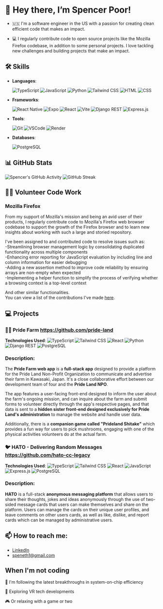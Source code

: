 # 👋 Hey there, I’m Spencer Poor!
- 🇺🇸 I'm a software engineer in the US with a passion for creating clean efficient code that makes an impact.

- 💻 I regularly contribute code to open source projects like the Mozilla Firefox codebase, in addition to some personal projects.
  I love tackling new challenges and building projects that make an impact.

## 🛠 Skills
- **Languages**:

  ![TypeScript](https://img.shields.io/badge/TypeScript-3178C6?style=for-the-badge&logo=typescript&logoColor=white)
  ![JavaScript](https://img.shields.io/badge/JavaScript-F7DF1E?style=for-the-badge&logo=javascript&logoColor=black)
  ![Python](https://img.shields.io/badge/Python-3776AB?style=for-the-badge&logo=python&logoColor=white)
  ![Tailwind CSS](https://img.shields.io/badge/TailwindCSS-06B6D4?style=for-the-badge&logo=tailwindcss&logoColor=white)
  ![HTML](https://img.shields.io/badge/HTML5-E34F26?style=for-the-badge&logo=html5&logoColor=white)
  ![CSS](https://img.shields.io/badge/CSS3-1572B6?style=for-the-badge&logo=css3&logoColor=white)

- **Frameworks**:

  ![React Native](https://img.shields.io/badge/React%20Native-darkblue?logo=react&logoColor=white&style=for-the-badge)
  ![Expo](https://img.shields.io/badge/Expo-black?logo=expo&logoColor=white&style=for-the-badge)
  ![React](https://img.shields.io/badge/React-61DAFB?style=for-the-badge&logo=react&logoColor=black)
  ![Vite](https://img.shields.io/badge/Vite-646CFF?style=for-the-badge&logo=vite&logoColor=white)
  ![Django REST](https://img.shields.io/badge/Django_REST-092E20?style=for-the-badge&logo=django&logoColor=white)
  ![Express.js](https://img.shields.io/badge/Express.js-000000?style=for-the-badge&logo=express&logoColor=white)

- **Tools**:

  ![Git](https://img.shields.io/badge/Git-F05032?style=for-the-badge&logo=git&logoColor=white)
  ![VSCode](https://img.shields.io/badge/VSCode-007ACC?style=for-the-badge&logo=visual-studio-code&logoColor=white)
  ![Render](https://img.shields.io/badge/Render-00979D?style=for-the-badge&logo=render&logoColor=white)

- **Databases**:

  ![PostgreSQL](https://img.shields.io/badge/PostgreSQL-4169E1?style=for-the-badge&logo=postgresql&logoColor=white)

## 📊 GitHub Stats
![Spencer's GitHub Activity](https://github-readme-stats.vercel.app/api?username=SpencerPoor&show_icons=true&theme=radical)
![GitHub Streak](https://github-readme-streak-stats.herokuapp.com/?user=SpencerPoor&theme=radical)

## 👨‍💻 Volunteer Code Work

### Mozilla Firefox
From my support of Mozilla's mission and being an avid user of their products, I regularly contribute code to Mozilla's Firefox web browser codebase to support the growth of the Firefox browser and to learn new insights about working with such a large and storied repository.

I've been assigned to and contributed code to resolve issues such as:<br/>
-Streamlining browser management logic by consolidating duplicated functionality across multiple components<br/>
-Enhancing error reporting for JavaScript evaluation by including line and column information for easier debugging<br/>
-Adding a new assertion method to improve code reliability by ensuring arrays are non-empty when expected<br/>
-Implementing a helper function to simplify the process of verifying whether a browsing context is a top-level context

And other similar functionalities.<br/>
You can view a list of the contributions I've made [here](https://bugzilla.mozilla.org/buglist.cgi?query_format=advanced&emailtype1=exact&emailassigned_to1=1&email1=speneth1%40gmail.com&list_id=17435007).

## 💻 Projects
### 🧑‍🌾 Pride Farm https://github.com/pride-land
**Technologies Used**: 
![TypeScript](https://img.shields.io/badge/TypeScript-3178C6?style=for-the-badge&logo=typescript&logoColor=white)
![Tailwind CSS](https://img.shields.io/badge/TailwindCSS-06B6D4?style=for-the-badge&logo=tailwindcss&logoColor=white)
![React](https://img.shields.io/badge/React-61DAFB?style=for-the-badge&logo=react&logoColor=black)
![Python](https://img.shields.io/badge/Python-3776AB?style=for-the-badge&logo=python&logoColor=white)
![Django REST](https://img.shields.io/badge/Django_REST-092E20?style=for-the-badge&logo=django&logoColor=white)
![PostgreSQL](https://img.shields.io/badge/PostgreSQL-4169E1?style=for-the-badge&logo=postgresql&logoColor=white)

### **Description:**

The **Pride Farm web app** is a **full-stack app** designed to provide a platform for the Pride Land Non-Profit Organization to communicate and advertise their farm in Kawasaki, Japan. It's a close collaborative effort between our development team of four and the **Pride Land NPO**. 

The app features a user-facing front-end designed to inform the user about the farm's ongoing mission, and can inquire about the farm and submit forms to volunteer directly through the app's respective pages, and that data is sent to a **hidden sister front-end designed exclusively for Pride Land's administration** to manage the website and handle user data.

Additionally, there is a **companion game called "Prideland Shitake"** which provides a fun way for users to pick mushrooms, engaging with one of the physical activities volunteers do at the actual farm.

### 🐦 HATO - Delivering Random Messages https://github.com/hato-cc-legacy

**Technologies Used**: 
![TypeScript](https://img.shields.io/badge/TypeScript-3178C6?style=for-the-badge&logo=typescript&logoColor=white)
![Tailwind CSS](https://img.shields.io/badge/TailwindCSS-06B6D4?style=for-the-badge&logo=tailwindcss&logoColor=white)
![React](https://img.shields.io/badge/React-61DAFB?style=for-the-badge&logo=react&logoColor=black)
![JavaScript](https://img.shields.io/badge/JavaScript-F7DF1E?style=for-the-badge&logo=javascript&logoColor=black)
![Express.js](https://img.shields.io/badge/Express.js-000000?style=for-the-badge&logo=express&logoColor=white)
![PostgreSQL](https://img.shields.io/badge/PostgreSQL-4169E1?style=for-the-badge&logo=postgresql&logoColor=white)

### **Description:** 

**HATO** is a full-stack **anonymous messaging platform** that allows users to share their thoughts, jokes and ideas anonymously through the use of two-sided message cards that users can make themselves and share on the platform. Users can manage the cards on their unique user profiles, and leave comments on other users cards, as well as like, dislike, and report cards which can be managed by administrative users.

## 📫 How to reach me:
- [LinkedIn](https://www.linkedin.com/in/spencer-poor/)
- speneth1@gmail.com

## When I'm not coding
 📱 I'm following the latest breakthroughs in system-on-chip efficiency
 
 🥽 Exploring VR tech developments
 
 🎮 Or relaxing with a game or two

<!---
SpencerPoor/SpencerPoor is a ✨ special ✨ repository because its `README.md` (this file) appears on your GitHub profile.
You can click the Preview link to take a look at your changes.
--->
